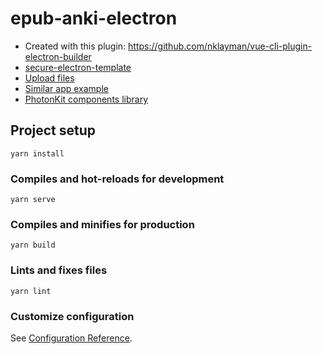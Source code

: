 # epub-anki-electron
- Created with this plugin: https://github.com/nklayman/vue-cli-plugin-electron-builder
- [secure-electron-template](https://github.com/reZach/secure-electron-template)
- [Upload files](https://github.com/nklayman/vue-cli-plugin-electron-builder/issues/742#issuecomment-626333159)
- [Similar app example](https://github.com/mcthulhu/jorkens) 
- [PhotonKit components library](http://photonkit.com/components/)

## Project setup
```
yarn install
```

### Compiles and hot-reloads for development
```
yarn serve
```

### Compiles and minifies for production
```
yarn build
```

### Lints and fixes files
```
yarn lint
```

### Customize configuration
See [Configuration Reference](https://cli.vuejs.org/config/).
